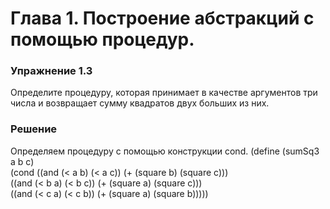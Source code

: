 # Глава 1. Построение абстракций с помощью процедур.
### Упражнение 1.3
Определите процедуру, которая принимает в качестве аргументов три числа и возвращает сумму квадратов двух больших из них.
### Решение
Определяем процедуру с помощью конструкции cond.
  (define (sumSq3 a b c)  
          (cond ((and (< a b) (< a c)) (+ (square b) (square c)))  
                ((and (< b a) (< b c)) (+ (square a) (square c)))  
                ((and (< c a) (< c b)) (+ (square a) (square b)))))  
